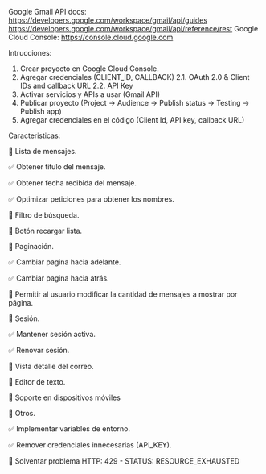 Google Gmail API docs: https://developers.google.com/workspace/gmail/api/guides https://developers.google.com/workspace/gmail/api/reference/rest
Google Cloud Console: https://console.cloud.google.com

Intrucciones:

1. Crear proyecto en Google Cloud Console.
2. Agregar credenciales (CLIENT_ID, CALLBACK)
2.1. OAuth 2.0 & Client IDs and callback URL
2.2. API Key
3. Activar servicios y APIs a usar (Gmail API)
4. Publicar proyecto (Project -> Audience -> Publish status -> Testing -> Publish app)
5. Agregar credenciales en el código (Client Id, API key, callback URL)

Caracteristicas:

:pushpin: Lista de mensajes.

:white_check_mark: Obtener titulo del mensaje.

:white_check_mark: Obtener fecha recibida del mensaje.

:white_check_mark: Optimizar peticiones para obtener los nombres.

:white_square_button: Filtro de búsqueda.

:white_square_button: Botón recargar lista.

:pushpin: Paginación.

:white_check_mark: Cambiar pagina hacia adelante.

:white_check_mark: Cambiar pagina hacia atrás.

:white_square_button: Permitir al usuario modificar la cantidad de mensajes a mostrar por página.

:pushpin: Sesión.

:white_check_mark: Mantener sesión activa.

:white_check_mark: Renovar sesión.

:pushpin: Vista detalle del correo.

:white_square_button: Editor de texto.

:white_square_button: Soporte en dispositivos móviles

:pushpin: Otros.

:white_check_mark: Implementar variables de entorno.

:white_check_mark: Remover credenciales innecesarias (API_KEY).

:white_square_button: Solventar problema HTTP: 429 - STATUS: RESOURCE_EXHAUSTED